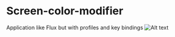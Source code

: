 # Screen-color-modifier
Application like Flux but with profiles and key bindings
![Alt text](http://i.imgur.com/bYgf7GE.png)

